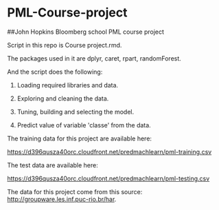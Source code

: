 # PML-Course-project
##John Hopkins Bloomberg school PML course project

Script in this repo is Course project.rmd.

The packages used in it are dplyr, caret, rpart, randomForest.

And the script does the following:

1) Loading required libraries and data.

2) Exploring and cleaning the data.

4) Tuning, building and selecting the model.

5) Predict value of variable 'classe' from the data.

The training data for this project are available here: 

https://d396qusza40orc.cloudfront.net/predmachlearn/pml-training.csv

The test data are available here: 

https://d396qusza40orc.cloudfront.net/predmachlearn/pml-testing.csv

The data for this project come from this source: http://groupware.les.inf.puc-rio.br/har. 
